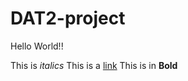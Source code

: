 # DAT2-project

Hello World!!

This is _italics_
This is a [link](www.google.com)
This is in **Bold**


